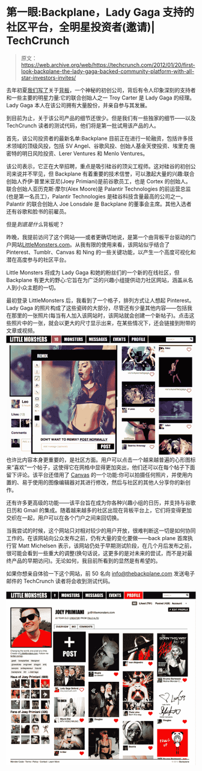 # 第一眼:Backplane，Lady Gaga 支持的社区平台，全明星投资者(邀请)| TechCrunch

> 原文：<https://web.archive.org/web/https://techcrunch.com/2012/01/20/first-look-backplane-the-lady-gaga-backed-community-platform-with-all-star-investors-invites/>

去年初夏[我们写了](https://web.archive.org/web/20230330230105/https://techcrunch.com/2011/06/05/lady-gaga-and-eric-schmidt-invest-in-a-startup/)关于[背板](https://web.archive.org/web/20230330230105/http://www.thebackplane.com/)，一个神秘的初创公司，背后有令人印象深刻的支持者和一些主要的明星力量:它的联合创始人之一 Troy Carter 是 Lady Gaga 的经理。Lady Gaga 本人在该公司拥有大量股份，并亲自参与其发展。

到目前为止，关于该公司产品的细节还很少。但是我们有一些独家的细节——以及 TechCrunch 读者的测试代码，他们将是第一批试用该产品的人。

首先，该公司投资者的最新名单:Backplane 目前正在进行一轮融资，包括许多技术领域的顶级风投，包括 SV Angel、谷歌风投、创始人基金天使投资、埃里克·施密特的明日风险投资、Lerer Ventures 和 Menlo Ventures。

该公司表示，它正在大举招聘，重点是吸引硅谷的顶尖工程师。这对硅谷的初创公司来说并不罕见，但 Backplane 有着重要的技术信誉，可以激起大量的兴趣:联合创始人乔伊·普里米亚尼(Joey Primiani)是前谷歌员工，也是 Cortex 的创始人。联合创始人亚历克斯·摩尔(Alex Moore)是 Palantir Technologies 的前运营总监(也是第一名员工)，Palantir Technologies 是硅谷科技含量最高的公司之一。Palantir 的联合创始人 Joe Lonsdale 是 Backplane 的董事会主席。其他入选者还有谷歌和脸书的前雇员。

但是*到底是什么*背板呢？

昨晚，我提前访问了这个网站——或者更确切地说，是第一个由背板平台驱动的门户网站[LittleMonsters.com](https://web.archive.org/web/20230330230105/http://www.littlemonsters.com/)。从我有限的使用来看，该网站似乎结合了 Pinterest、Tumblr、Canvas 和 Ning 的一些关键功能，以产生一个高度可视化和潜在高度参与的社区平台。

Little Monsters 将成为 Lady Gaga 和她的粉丝们的一个新的在线社区，但 Backplane 有更大的野心:它旨在为广泛的兴趣小组提供动力社区网站，涵盖从名人到小众主题的一切。

最初登录 LittleMonsters 后，我看到了一个格子，排列方式让人想起 Pinterest。Lady Gaga 的照片构成了这些瓷砖的大部分，尽管还有少量其他内容——包括我在那里的一张照片(每当有人加入该网站时，该网站就会创建一个新帖子)。点击这些照片中的一张，就会以更大的尺寸显示出来，在某些情况下，还会链接到附带的文章或视频。
![](img/14bc466fa909d12498071ea22f26304b.png)
也许比内容本身更重要的，是社区方面。用户可以点击一个越来越普遍的心形图标来“喜欢”一个帖子，这使得它在网格中显得更加突出，他们还可以在每个帖子下面留下评论。该平台还借用了 [Canvas](https://web.archive.org/web/20230330230105/http://canv.as/) 的一个功能:你可以拍摄任何照片，并使用内置的、易于使用的图像编辑器对其进行修改，然后与社区的其他人分享你的新创作。

还有许多更高级的功能——该平台旨在成为你各种兴趣小组的日历，并支持与谷歌日历和 Gmail 的集成。随着越来越多的社区出现在背板平台上，它们将变得更加交织在一起，用户可以在各个门户之间来回切换。

当我尝试的时候，这个网站只对相对较少的用户开放，很难判断这一切是如何协同工作的。在该网站向公众发布之前，仍有大量的变化要做——back plane 首席执行官 Matt Michelsen 表示，该网站仍处于早期测试阶段，在几个月后发布之前，很可能会看到一些重大的调整(换句话说，这更多的是对未来的尝试，而不是对最终产品的早期访问)。无论如何，我目前所看到的显然是有希望的。

如果你想亲自体验一下这个网站，前 50 名向 info@thebackplane.com 发送电子邮件的 TechCrunch 读者将会收到测试代码。

![](img/a89cf8b6e4cd9bb171124c41c0750d74.png)